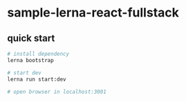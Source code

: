 # sample-lerna-react-fullstack

## quick start

```bash
# install dependency
lerna bootstrap

# start dev
lerna run start:dev

# open browser in localhost:3001
```
